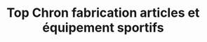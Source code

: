 ---
title: "Top Chron fabrication articles et équipement sportifs"
url: /sandillon/top-chron-fabrication-articles-et-equipement-sportifs/
shop: Sport
---